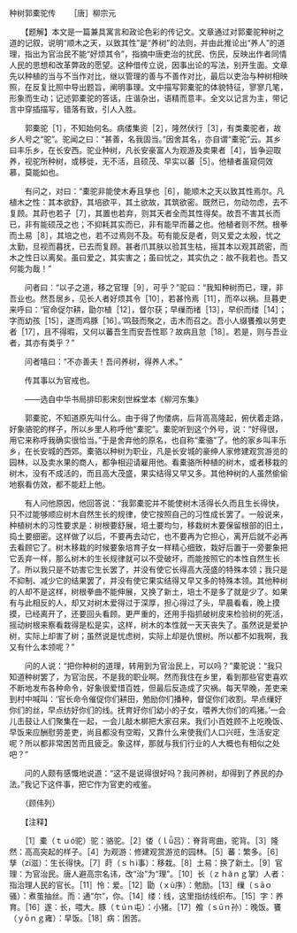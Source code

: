 种树郭橐驼传
　　［唐］柳宗元

　　【题解】本文是一篇兼具寓言和政论色彩的传记文。文章通过对郭橐驼种树之道的记叙，说明“顺木之天，以致其性”是“养树”的法则，并由此推论出“养人”的道理，指出为官治民不能“好烦其令”，指摘中唐吏治的扰民、伤民，反映出作者同情人民的思想和改革弊政的愿望。这种借传立说，因事出论的写法，别开生面。文章先以种植的当与不当作对比，继以管理的善与不善作对比，最后以吏治与种树相映照，在反复比照中导出题旨，阐明事理。文中描写郭橐驼的体貌特征，寥寥几笔，形象而生动；记述郭橐驼的答话，庄谐杂出，语精而意丰。全文以记言为主，带记言中穿插描写，错落有致，引人入胜。　　

　　郭橐驼［1］，不知始何名。病偻集资［2］，隆然伏行［3］，有类橐驼者，故乡人号之“驼”。驼闻之曰：“甚善，名我固当。”因舍其名，亦自谓“橐驼”云。其乡曰丰乐乡，在长安西。驼业种树，凡长安豪富人为观游及卖果者［4］，皆争迎取养，视驼所种树，或移徙，无不活，且硕茂、早实以蕃［5］。他植者虽窥伺效慕，莫能如也。

　　有问之，对曰：“橐驼非能使木寿且孳也［6］，能顺木之天以致其性焉尔。凡植木之性：其本欲舒，其培欲平，其土欲故，其筑欲密。既然已，勿动勿虑，去不复顾。其莳也若子［7］，其置也若弃，则其天者全而其性得矣。故吾不害其长而已，非有能硕茂之也；不抑耗其实而已，非有能早而蕃之也。他植者则不然。根拳而土易［8］，其培之也，若不过焉则不及。苟有能反是者，则又爱之太殷，忧之太勤，旦视而暮抚，已去而复顾。甚者爪其肤以验其生枯，摇其本以观其疏密，而木之性日以离矣。虽曰爱之，其实害之；虽曰忧之，其实仇之：故不我若也。吾又何能为哉！”

　　问者曰：“以子之道，移之官理［9］，可乎？”驼曰：“我知种树而已，理，非吾业也。然吾居乡，见长人者好烦其令［10］，若甚怜焉［11］，而卒以祸。旦暮吏来呼曰：‘官命促尔耕，勖尔植［12］，督尔获；早缫而绪［13］，早织而缕［14］；字而幼孩［15］，遂而鸡豚［16］。’鸣鼓而聚之，击木而召之。吾小人缀饔飧以劳吏者［17］，且不得暇，又何以蕃吾生而安吾性耶？故病且怠［18］。若是，则与吾业者，其亦有类乎？”

　　问者嘻曰：“不亦善夫！吾问养树，得养人术。”

　　传其事以为官戒也。

　　——选自中华书局排印影宋刻世綵堂本《柳河东集》　　

　　郭橐驼，不知道原先叫什么。由于得了佝偻病，后背高高隆起，俯伏着走路，好象骆驼的样子，所以乡里人称呼他“橐驼”。橐驼听到这个外号，说：“好得很，用它来称呼我确实很恰当。”于是舍弃他的原名，也自称“橐骆”了。他的家乡叫丰乐乡，在长安城的西郊。橐骆以种树为职业，凡是长安城的豪绅人家修建观赏游览的园林，以及卖水果的商人，都争相迎请雇用他。看橐骆所种植的树木，或者移栽的树木，没有不成活的，而且高大茂盛，果实结得又早又多。其他种树的人虽然偷偷地察看仿效，都不能赶上他。

　　有人问他原因，他回答说：“我郭橐驼并不能使树木活得长久而且生长得快，只不过能够顺应树木自然生长的规律，使它按照自己的习性成长罢了。一般说来，种植树木的习性要求是：树根要舒展，培土要均匀，移栽树木要保留根部的旧土，捣土要细密。这样做了以后，不要再去动它，也不要再为它担心，离开后就不必再去看顾它了。树木移栽的时候要象培育子女一样精心细致，栽好后置于一旁要象把它丢弃一样，那么树木的生长规律就可以不受破坏，而能按照它的本性自然生长了。所以我只是不妨害它生长罢了，并没有使它长得高大茂盛的特殊本领；我只是不抑制、减少它的结果罢了，并没有使它果实结得又早又多的特殊本领。其他种树的人却不是这样，树根拳曲不能伸展，又换了新土，培土不是多了就是少了。如果有与此相反的人，却又对树木爱得过于深厚，担心得过了头，早晨看看，晚上摸摸，已经离开了，还要回头看顾。更严重的，还用手指抓破树皮来检验树的死活，摇动树根来察看栽得是松是实，这样，树木的本性就一天天丧失了。虽然说是爱护树，实际上却害了树；虽然说是忧虑树，实际上却是仇恨树。所以都不如我啊，我又有什么本领呢？”

　　问的人说：“把你种树的道理，转用到为官治民上，可以吗？”橐驼说：“我只知道种树罢了，为官治民，不是我的职业啊。然而我住在乡里，看到那些官吏喜欢不断地发布各种命令，好象很爱惜百姓，但最后反造成了灾祸。每天早晚，差吏来到村中喊叫：‘官长命令催促你们耕田，勉励你们播种，督促你们收割。早点缫好你们的丝，早点纺好你们的线。抚育好你们幼小的子女，喂养大你们的鸡猪。’一会儿击鼓让人们聚集在一起，一会儿敲木梆把大家召来。我们小百姓顾不上吃晚饭、早饭来应酬慰劳差吏，尚且都没有空暇，又靠什么来使我们人口兴旺，生活安定呢？所以都非常困苦而且疲乏。象这样，那就与我们行业的人大概也有相似之处吧？”

　　问的人颇有感慨地说道：“这不是说得很好吗？我问养树，却得到了养民的办法。”我记下这件事，把它作为官吏的戒鉴。

　　（顾伟列）

　　【注释】

　　［1］橐（ｔｕó驼）驼：骆驼。［2］偻（ｌǚ吕）：脊背弯曲，驼背。［3］隆然：高高突起的样子。［4］为观游：修建观赏游览的园林。［5］蕃：繁多。［6］孳（zī滋）：生长得快。［7］莳（ｓｈì事）：移栽。［8］土易：换了新土。［9］官理：为官治民。唐人避高宗名讳，改“治”为“理”。［10］长（ｚｈǎｎｇ掌）人者：指治理人民的官长。［11］怜：爱。［12］勖（ｘù序）：勉励。［13］缫（ｓāｏ骚）：煮茧抽丝。而：通“尔”，你。［14］缕：线，这里指纺线织布。［15］字：养育。［16］遂：长，喂大。豚（ｔúｎ屯）：小猪。［17］飧（ｓūｎ孙）：晚饭。饔（ｙōｎｇ雍）：早饭。［18］病：困苦。 


